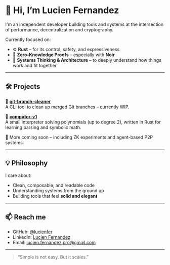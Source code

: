 # 👋 Hi, I’m Lucien Fernandez

I'm an independent developer building tools and systems at the intersection of performance, decentralization and cryptography.

Currently focused on:
- ⚙️ **Rust** – for its control, safety, and expressiveness
- 🔐 **Zero-Knowledge Proofs** – especially with **Noir**
- 🧠 **Systems Thinking & Architecture** – to deeply understand how things work and fit together

---

## 🛠 Projects

🔧 **[git-branch-cleaner](https://github.com/lucienfer/git-branch-cleaner)**  
A CLI tool to clean up merged Git branches – currently WIP.

🧮 **[computor-v1](https://github.com/lucienfer/computor-v1)**  
A small interpreter solving polynomials (up to degree 2), written in Rust for learning parsing and symbolic math.

🧪 More coming soon – including ZK experiments and agent-based P2P systems.

---

## 💡 Philosophy

I care about:
- Clean, composable, and readable code
- Understanding systems from the ground up
- Building tools that feel **solid and elegant**

---

## 📫 Reach me

- GitHub: [@lucienfer](https://github.com/lucienfer)
- LinkedIn: [Lucien Fernandez](https://www.linkedin.com/in/lucienfernandez)
- Email: lucien.fernandez.pro@gmail.com

---

> “Simple is not easy. But it scales.”

